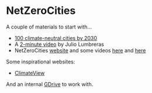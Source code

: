 # NetZeroCities

A couple of materials to start with...

* [100 climate-neutral cities by 2030](https://ec.europa.eu/info/publications/100-climate-neutral-cities-2030-and-citizens_en)
* A [2-minute video](https://youtu.be/PdQpSpPhALQ) by Julio Lumbreras
* NetZeroCities [website](https://netzerocities.eu/the-nzc-project/) and some videos [here](https://youtu.be/GvAxPiJZEZE) and [here](https://youtu.be/D_hcoel2c1A)

Some inspirational websites:
* [ClimateView](https://app.climateview.global/public/board/48023530-bb99-4a82-a00e-c9e7aad71f5d)

And an internal [GDrive](https://drive.google.com/drive/u/0/folders/14GPCgcY2qV7oK-i6irpM7fBxHOwzgR_z) to work with.
